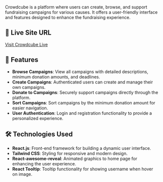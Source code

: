 Crowdcube is a platform where users can create, browse, and support fundraising campaigns for various causes. It offers a user-friendly interface and features designed to enhance the fundraising experience.

## 🔗 Live Site URL
[Visit Crowdcube Live](https://donation-campaign-a1e70.web.app)

## 🚀 Features
- **Browse Campaigns**: View all campaigns with detailed descriptions, minimum donation amounts, and deadlines.
- **Create Campaigns**: Authenticated users can create and manage their own campaigns.
- **Donate to Campaigns**: Securely support campaigns directly through the platform.
- **Sort Campaigns**: Sort campaigns by the minimum donation amount for easier navigation.
- **User Authentication**: Login and registration functionality to provide a personalized experience.

## 🛠️ Technologies Used
- **React.js**: Front-end framework for building a dynamic user interface.
- **Tailwind CSS**: Styling for responsive and modern design.
- **React-awesome-reveal**: Animated graphics to home page for enhancing the user experience.
- **React Tooltip**: Tooltip functionality for showing username when hover on image.
